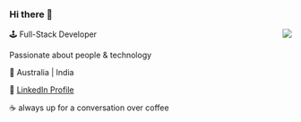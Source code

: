 ### Hi there 👋

<!--
**shubguptaa/shubguptaa** is a ✨ _special_ ✨ repository because its `README.md` (this file) appears on your GitHub profile.

Here are some ideas to get you started:

- 🔭 I’m currently working on ...
- 🌱 I’m currently learning ...
- 👯 I’m looking to collaborate on ...
- 🤔 I’m looking for help with ...
- 💬 Ask me about ...
- 📫 How to reach me: ...
- 😄 Pronouns: ...
- ⚡ Fun fact: ...
-->


<img align="right" src="https://github-readme-stats.vercel.app/api?username=shubguptaa&count_private=true&show_icons=true&text_color=718096&bg_color=ffffff" />
 
:joystick: Full-Stack Developer

Passionate about people & technology

:triangular_flag_on_post: Australia | India

:mag_right: [LinkedIn Profile](https://www.linkedin.com/in/shubham-gupta-940a18123/)

:coffee: always up for a conversation over coffee
